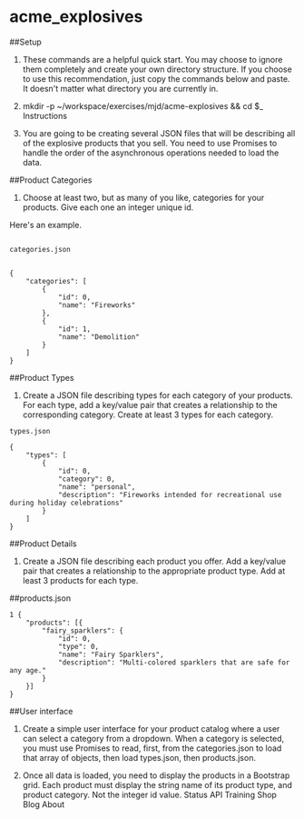 # acme_explosives

##Setup

1. These commands are a helpful quick start. You may choose to ignore them completely and create your own directory structure. If you choose to use this recommendation, just copy the commands below and paste. It doesn't matter what directory you are currently in.

2. mkdir -p ~/workspace/exercises/mjd/acme-explosives && cd $_
Instructions

3. You are going to be creating several JSON files that will be describing all of the explosive products that you sell. You need to use Promises to handle the order of the asynchronous operations needed to load the data.

##Product Categories

1. Choose at least two, but as many of you like, categories for your products. Give each one an integer unique id.

Here's an example.
```

categories.json


{
    "categories": [
        {
            "id": 0,
            "name": "Fireworks"
        },
        {
            "id": 1,
            "name": "Demolition"
        }
    ]
}
```
##Product Types

1. Create a JSON file describing types for each category of your products. For each type, add a key/value pair that creates a relationship to the corresponding category. Create at least 3 types for each category.

```
types.json

{
    "types": [
        {
            "id": 0,
            "category": 0,
            "name": "personal",
            "description": "Fireworks intended for recreational use during holiday celebrations"
        }
    ]
}
```
##Product Details

1. Create a JSON file describing each product you offer. Add a key/value pair that creates a relationship to the appropriate product type. Add at least 3 products for each type.

##products.json

```
1 {
    "products": [{
        "fairy_sparklers": {
            "id": 0,
            "type": 0,
            "name": "Fairy Sparklers",
            "description": "Multi-colored sparklers that are safe for any age."
        }
    }]
}
```

##User interface

1. Create a simple user interface for your product catalog where a user can select a category from a dropdown. When a category is selected, you must use Promises to read, first, from the categories.json to load that array of objects, then load types.json, then products.json.

2. Once all data is loaded, you need to display the products in a Bootstrap grid. Each product must display the string name of its product type, and product category. Not the integer id value.
Status API Training Shop Blog About
